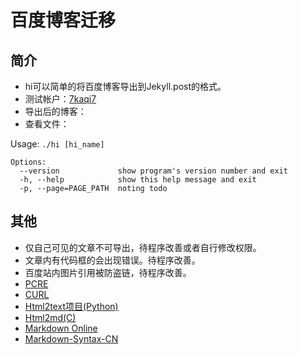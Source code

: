 百度博客迁移
==========

简介
---
* hi可以简单的将百度博客导出到Jekyll.post的格式。
* 测试帐户：[7kaqi7](http://hi.baidu.com/7kaqi7/)
* 导出后的博客：
* 查看文件：

Usage: `./hi [hi_name]`

    Options:
      --version             show program's version number and exit
      -h, --help            show this help message and exit
      -p, --page=PAGE_PATH	noting todo

其他
---
* 仅自己可见的文章不可导出，待程序改善或者自行修改权限。
* 文章内有代码框的会出现错误。待程序改善。
* 百度站内图片引用被防盗链，待程序改善。
* [PCRE](http://www.pcre.org/)
* [CURL](http://curl.haxx.se/)
* [Html2text项目(Python)](http://github.com/aaronsw/html2text/)
* [Html2md(C)](https://github.com/hueidou/html2md/)
* [Markdown Online](http://joncom.be/experiments/markdown-editor/edit/)
* [Markdown-Syntax-CN](https://gitcafe.com/riku/Markdown-Syntax-CN/blob/master/syntax.md)